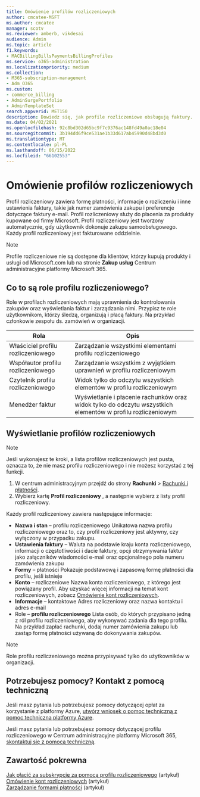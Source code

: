 ```yaml
---
title: Omówienie profilów rozliczeniowych
author: cmcatee-MSFT
ms.author: cmcatee
manager: scotv
ms.reviewer: amberb, vikdesai
audience: Admin
ms.topic: article
f1.keywords:
- MACBillingBillsPaymentsBillingProfiles
ms.service: o365-administration
ms.localizationpriority: medium
ms.collection:
- M365-subscription-management
- Adm_O365
ms.custom:
- commerce_billing
- AdminSurgePortfolio
- AdminTemplateSet
search.appverid: MET150
description: Dowiedz się, jak profile rozliczeniowe obsługują faktury.
ms.date: 04/02/2021
ms.openlocfilehash: 92c8bd302d65bc9f7c9376ac148fd49a0ac18e04
ms.sourcegitcommit: 3b194dd6f9ce531ae1b33d617ab45990d48bd3d0
ms.translationtype: MT
ms.contentlocale: pl-PL
ms.lasthandoff: 06/15/2022
ms.locfileid: "66102553"
---
```

# <a name="understand-billing-profiles"></a>Omówienie profilów rozliczeniowych

Profil rozliczeniowy zawiera formę płatności, informacje o rozliczeniu i inne ustawienia faktury, takie jak numer zamówienia zakupu i preferencje dotyczące faktury e-mail. Profil rozliczeniowy służy do płacenia za produkty kupowane od firmy Microsoft. Profil rozliczeniowy jest tworzony automatycznie, gdy użytkownik dokonuje zakupu samoobsługowego. Każdy profil rozliczeniowy jest fakturowane oddzielnie.

> [!NOTE]
>
> Profile rozliczeniowe nie są dostępne dla klientów, którzy kupują produkty i usługi od Microsoft.com lub na stronie **Zakup usług** Centrum administracyjne platformy Microsoft 365.

## <a name="what-are-billing-profile-roles"></a>Co to są role profilu rozliczeniowego?

Role w profilach rozliczeniowych mają uprawnienia do kontrolowania zakupów oraz wyświetlania faktur i zarządzania nimi. Przypisz te role użytkownikom, którzy śledzą, organizują i płacą faktury. Na przykład członkowie zespołu ds. zamówień w organizacji.

| Rola                         | Opis                                                                      |
|----------------------------- |--------------------------------------------------------------------------------- |
| Właściciel profilu rozliczeniowego        | Zarządzanie wszystkimi elementami profilu rozliczeniowego                                          |
| Współautor profilu rozliczeniowego  | Zarządzanie wszystkim z wyjątkiem uprawnień w profilu rozliczeniowym                        |
| Czytelnik profilu rozliczeniowego       | Widok tylko do odczytu wszystkich elementów w profilu rozliczeniowym                                |
| Menedżer faktur              | Wyświetlanie i płacenie rachunków oraz widok tylko do odczytu wszystkich elementów w profilu rozliczeniowym  |

## <a name="view-my-billing-profiles"></a>Wyświetlanie profilów rozliczeniowych

> [!NOTE]
>
> Jeśli wykonajesz te kroki, a lista profilów rozliczeniowych jest pusta, oznacza to, że nie masz profilu rozliczeniowego i nie możesz korzystać z tej funkcji.

1. W centrum administracyjnym przejdź do strony **Rachunki** \> <a href="https://go.microsoft.com/fwlink/p/?linkid=2102895" target="_blank">Rachunki i płatności</a>.
2. Wybierz kartę **Profil rozliczeniowy** , a następnie wybierz z listy profil rozliczeniowy.

Każdy profil rozliczeniowy zawiera następujące informacje:

- **Nazwa i stan** &ndash; profilu rozliczeniowego Unikatowa nazwa profilu rozliczeniowego oraz to, czy profil rozliczeniowy jest aktywny, czy wyłączony w przypadku zakupu.
- **Ustawienia faktury** &ndash; Waluta na podstawie kraju konta rozliczeniowego, informacji o częstotliwości i dacie faktury, opcji otrzymywania faktur jako załączników wiadomości e-mail oraz opcjonalnego pola numeru zamówienia zakupu
- **Formy** &ndash; płatności Pokazuje podstawową i zapasową formę płatności dla profilu, jeśli istnieje
- **Konto** &ndash; rozliczeniowe Nazwa konta rozliczeniowego, z którego jest powiązany profil. Aby uzyskać więcej informacji na temat kont rozliczeniowych, zobacz [Omówienie kont rozliczeniowych](../manage-billing-accounts.md).
- **Informacje** &ndash; kontaktowe Adres rozliczeniowy oraz nazwa kontaktu i adres e-mail
- Role &ndash; **profilu rozliczeniowego** Lista osób, do których przypisano jedną z ról profilu rozliczeniowego, aby wykonywać zadania dla tego profilu. Na przykład zapłać rachunki, dodaj numer zamówienia zakupu lub zastąp formę płatności używaną do dokonywania zakupów.

> [!NOTE]
>
> Role profilu rozliczeniowego można przypisywać tylko do użytkowników w organizacji.

## <a name="need-help-contact-support"></a>Potrzebujesz pomocy? Kontakt z pomocą techniczną

Jeśli masz pytania lub potrzebujesz pomocy dotyczącej opłat za korzystanie z platformy Azure, <a href="https://portal.azure.com/#blade/Microsoft_Azure_Support/HelpAndSupportBlade/newsupportrequest" target="_blank">utwórz wniosek o pomoc techniczną z pomoc techniczna platformy Azure</a>.

Jeśli masz pytania lub potrzebujesz pomocy dotyczącej profilu rozliczeniowego w Centrum administracyjne platformy Microsoft 365, [skontaktuj się z pomocą techniczną](../../admin/get-help-support.md).

## <a name="related-content"></a>Zawartość pokrewna

[Jak płacić za subskrypcję za pomocą profilu rozliczeniowego](pay-for-subscription-billing-profile.md) (artykuł)\
[Omówienie kont rozliczeniowych](../manage-billing-accounts.md) (artykuł)\
[Zarządzanie formami płatności](manage-payment-methods.md) (artykuł)
